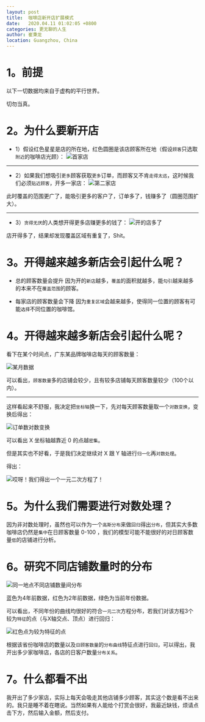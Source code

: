 ```yaml
---
layout: post
title:  咖啡店新开店扩展模式
date:   2020.04.11 01:02:05 +0800
categories: 更无聊的人生
author: 崔秉龙
location: Guangzhou, China
---
```


# 1。前提

以下一切数据均来自于虚构的平行世界。

切勿当真。

# 2。为什么要新开店
- 1）假设红色星星是店的所在地，红色圆圈是该店顾客所在地（假设`顾客`只选取`附近`的咖啡店光顾）：
![首家店](/photo/InPost/3-1.png)

----

- 2）如果我们想吸引`更多`顾客获取`更多`订单，而顾客又不肯`走得太远`，这时候我们必须`贴近顾客`，开多一家店：
![第二家店](/photo/InPost/3-2.png)

此时覆盖的范围更广了，能吸引更多的客户了，订单多了，钱赚多了（圆圈范围扩大）。

----

- 3）`贪得无厌`的人类想开得更多店赚更多的钱了：
![开的店多了](/photo/InPost/3-3.png)

店开得多了，结果却发现覆盖区域有重复了，Shit。

# 3。开得越来越多新店会引起什么呢？

- 总的顾客数量会提升
因为开的`新店`越多，`覆盖`的面积就越多，能`勾引`越来越多的本来不在`覆盖范围`的顾客。

- 每家店的顾客数量会下降
因为`重复区域`会越来越多，使得同一位置的顾客有可能`选择`不同位置的咖啡馆。

# 4。开得越来越多新店会引起什么呢？
看下在某个时间点，广东某品牌咖啡店每天的顾客数量：

![某月数据](/photo/InPost/3-4.png)

可以看出，`顾客数量`多的店铺会较少，且有较多店铺每天顾客数量较少（100个以内）。

-----------

这样看起来不舒服，我决定把`坐标轴`换一下，先对每天顾客数量取一个`对数变换`，变换后得出：

![订单数对数变换](/photo/InPost/3-5.png)

可以看出 X 坐标轴越靠近 0 的点越`密集`。

但是其实也不好看，于是我们决定继续对 X 跟 Y 轴进行`归一化`再`对数处理`。

得出：

![哎呀！我们得出一个一元二次方程了！](/photo/InPost/3-6.png)


# 5。为什么我们需要进行对数处理？

因为非对数处理时，虽然也可以作为一个`高斯分布`来做`回归`得出`分布`，但其实大多数咖啡店仍然是`集中`在日顾客数量 0-100 ，我们的模型可能不能很好的对日顾客数量`低`的店铺进行分析。

# 6。研究不同店铺数量时的分布

![同一地点不同店铺数量间分布](/photo/InPost/3-7.png)

蓝色为4年前数据，红色为2年前数据，绿色为当前年份数据。

可以看出，不同年份的曲线均很好的符合`一元二次`方程分布，若我们对该方程3个较为`特征`的点（与X轴交点、顶点）进行回归：

![红色点为较为特征的点](/photo/InPost/3-8.png)

根据该省份咖啡店的数量以及`日顾客数量`的`分布曲线`特征点进行`回归`，可以得出，我开出多少家咖啡店，各店的日客户数量`分布关系`。

# 7。什么都看不出

我开出了多少家店，实际上每天会吸走其他店铺多少顾客，其实这个数是看不出来的。我只是睡不着在瞎说。当然如果有人能给个打赏会很好，我最近缺钱，烦请点击下方，然后输入金额，然后支付。